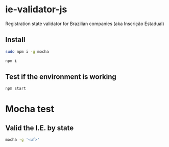 # ie-validator-js
Registration state validator for Brazilian companies (aka Inscrição Estadual)


## Install

```bash
sudo npm i -g mocha
```

```bash
npm i
```

## Test if the environment is working

```bash
npm start
```

# Mocha test
## Valid the I.E. by state

```bash
mocha -g '<uf>'
```

